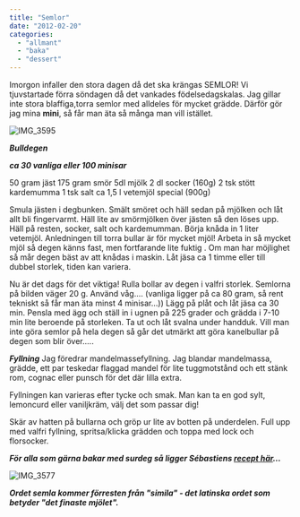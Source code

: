 ```yaml
---
title: "Semlor"
date: "2012-02-20"
categories: 
  - "allmant"
  - "baka"
  - "dessert"
---
```


Imorgon infaller den stora dagen då det ska krängas SEMLOR! Vi tjuvstartade förra söndagen då det vankades födelsedagskalas. Jag gillar inte stora blaffiga,torra semlor med alldeles för mycket grädde. Därför gör jag mina **mini**, så får man äta så många man vill istället.

![](/static/img/IMG_3595-1024x682.jpg "IMG_3595")

_**Bulldegen**_

_**ca 30 vanliga eller 100 minisar**_

50 gram jäst 175 gram smör 5dl mjölk 2 dl socker (160g) 2 tsk stött kardemumma 1 tsk salt ca 1,5 l vetemjöl special (900g)

Smula jästen i degbunken. Smält smöret och häll sedan på mjölken och låt allt bli fingervarmt. Häll lite av smörmjölken över jästen så den löses upp. Häll på resten, socker, salt och kardemumman. Börja knåda in 1 liter vetemjöl. Anledningen till torra bullar är för mycket mjöl! Arbeta in så mycket mjöl så degen känns fast, men fortfarande lite fuktig . Om man har möjlighet så mår degen bäst av att knådas i maskin. Låt jäsa ca 1 timme eller till dubbel storlek, tiden kan variera.

Nu är det dags för det viktiga! Rulla bollar av degen i valfri storlek. Semlorna på bilden väger 20 g. Använd våg.... (vanliga ligger på ca 80 gram, så rent tekniskt så får man äta minst 4 minisar...)) Lägg på plåt och låt jäsa ca 30 min. Pensla med ägg och ställ in i ugnen på 225 grader och grädda i 7-10 min lite beroende på storleken. Ta ut och låt svalna under handduk. Vill man inte göra semlor på hela degen så går det utmärkt att göra kanelbullar på degen som blir över.....

_**Fyllning**_ Jag föredrar mandelmassefyllning. Jag blandar mandelmassa, grädde, ett par teskedar flaggad mandel för lite tuggmotstånd och ett stänk rom, cognac eller punsch för det där lilla extra.

Fyllningen kan varieras efter tycke och smak. Man kan ta en god sylt, lemoncurd eller vaniljkräm, välj det som passar dig!

Skär av hatten på bullarna och gröp ur lite av botten på underdelen. Full upp med valfri fyllning, spritsa/klicka grädden och toppa med lock och florsocker.

_**För alla som gärna bakar med surdeg så ligger Sébastiens [recept här](https:recept.nu/1.326204/sebastien_boudet/kakor_tartor/mjol/sebastiens_surdegssemlor "Semlor")...**_

![](/static/img/IMG_3577-300x200.jpg "IMG_3577")

_**Ordet semla kommer förresten från "simila" - det latinska ordet som betyder "det finaste mjölet".**_
